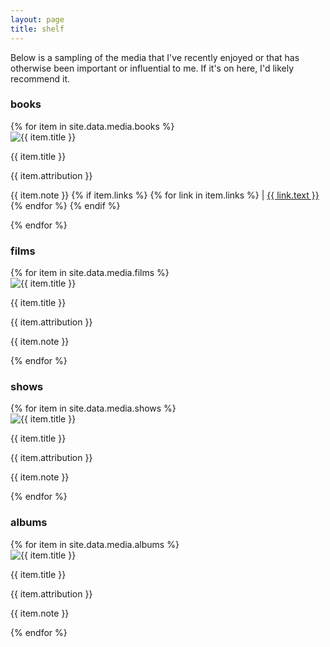 ```yaml
---
layout: page
title: shelf
---
```

Below is a sampling of the media that I've recently enjoyed or that has otherwise been important or influential to me. If it's on here, I'd likely recommend it.

### books
<div class="media-grid books">
{% for item in site.data.media.books %}
   <div class="media-item">
      <img src="{{ item.image }}" alt="{{ item.title }}">
      <p class="media-title">{{ item.title }}</p>
      <p class="media-attribution">{{ item.attribution }}</p>
      <p class="media-notes">
         {{ item.note }}
         {% if item.links %}
         {% for link in item.links %}
         | <a href="{{ link.url }}" target="_blank">{{ link.text }}</a>
         {% endfor %}
         {% endif %}
      </p>
   </div>
{% endfor %}
</div>

### films
<div class="media-grid films">
{% for item in site.data.media.films %}
   <div class="media-item">
      <img src="{{ item.image }}" alt="{{ item.title }}">
      <p class="media-title">{{ item.title }}</p>
      <p class="media-attribution">{{ item.attribution }}</p>
      <p class="media-notes">{{ item.note }}</p>
   </div>
{% endfor %}
</div>

### shows
<div class="media-grid tv">
{% for item in site.data.media.shows %}
   <div class="media-item">
      <img src="{{ item.image }}" alt="{{ item.title }}">
      <p class="media-title">{{ item.title }}</p>
      <p class="media-attribution">{{ item.attribution }}</p>
      <p class="media-notes">{{ item.note }}</p>
   </div>
{% endfor %}
</div>

### albums
<div class="media-grid music">
{% for item in site.data.media.albums %}
   <div class="media-item">
      <img src="{{ item.image }}" alt="{{ item.title }}">
      <p class="media-title">{{ item.title }}</p>
      <p class="media-attribution">{{ item.attribution }}</p>
      <p class="media-notes">{{ item.note }}</p>
   </div>
{% endfor %}
</div>